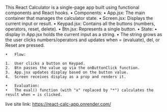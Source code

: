 This React Calculator is a single-page app built using functional components and React hooks.
	•	Components:
	•	App.jsx: The main container that manages the calculator state.
	•	Screen.jsx: Displays the current input or result.
	•	Keypad.jsx: Contains all the buttons (numbers, operators, reset, delete).
	•	Btn.jsx: Represents a single button.
	•	State:
	•	display in App.jsx holds the current input as a string.
	•	The string grows as the user clicks numbers/operators and updates when = (evaluate), del, or Reset are pressed.
 
	•	Flow:
 
	1.	User clicks a button on Keypad.
	2.	Btn passes the value up via the onButtonClick function.
	3.	App.jsx updates display based on the button value.
	4.	Screen receives display as a prop and renders it.
 
	•	Evaluation:
	•	The eval() function (with "x" replaced by "*") calculates the result when = is clicked.
 
live site link: https://react-calc-app.onrender.com/
